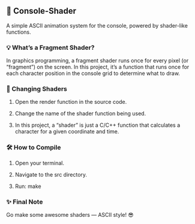 ## 🎨 Console-Shader
 
 A simple ASCII animation system for the console, powered by shader-like functions.
 
### 💡 What’s a Fragment Shader?
 
 In graphics programming, a fragment shader runs once for every pixel (or “fragment”) on the screen.
 In this project, it’s a function that runs once for each character position in the console grid to determine what to draw.
 

### 🔄 Changing Shaders
 
 1. Open the render function in the source code.
 
 
 2. Change the name of the shader function being used.
 
 
 3. In this project, a “shader” is just a C/C++ function that calculates a character for a given coordinate and time.
  
 
### 🛠️ How to Compile
 
 1. Open your terminal.
  
 2. Navigate to the src directory.
  
 3. Run: 
	 make 

 
### ✨ Final Note 
 Go make some awesome shaders — ASCII style! 😎
 
 
 
 
